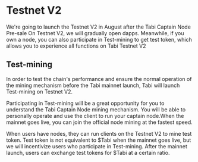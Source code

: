# Testnet V2

We're going to launch the Testnet V2 in August after the Tabi Captain Node Pre-sale
On Testnet V2, we will gradually open dapps. Meanwhile, if you own a node, you can also participate in Test-mining to get test token, which allows you to experience all functions on Tabi Testnet V2

## Test-mining   
In order to test the chain's performance and ensure the normal operation of the mining mechanism before the Tabi mainnet launch, Tabi will launch Test-mining on Testnet V2.

Participating in Test-mining will be a great opportunity for you to understand the Tabi Captain Node mining mechanism. You will be able to personally operate and use the client to run your captain node.When the mainnet goes live, you can join the official node mining at the fastest speed.

When users have nodes, they can run clients on the Testnet V2 to mine test token. Test token is not equivalent to $Tabi when the mainnet goes live, but we will incentivize users who participate in Test-mining. After the mainnet launch, users can exchange test tokens for $Tabi at a certain ratio.
